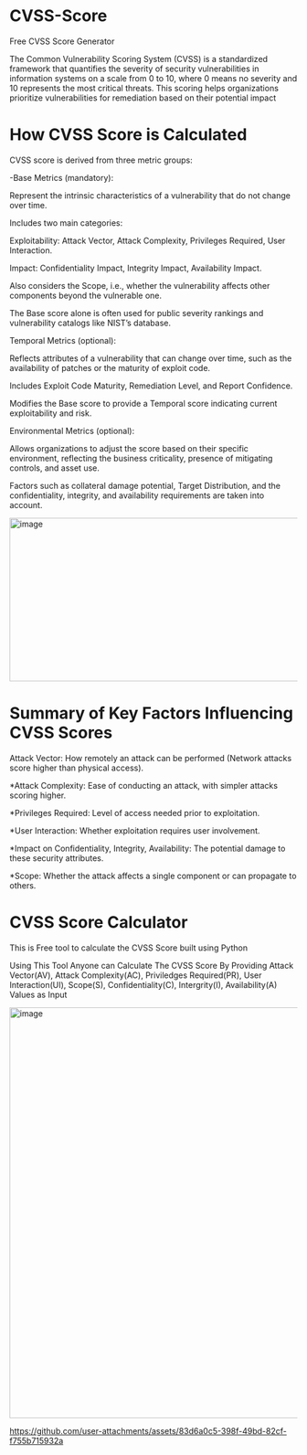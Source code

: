 # CVSS-Score
Free CVSS Score Generator 

The Common Vulnerability Scoring System (CVSS) is a standardized framework that quantifies the severity of security vulnerabilities in information systems on a scale from 0 to 10, where 0 means no severity and 10 represents the most critical threats. This scoring helps organizations prioritize vulnerabilities for remediation based on their potential impact

# How CVSS Score is Calculated
CVSS score is derived from three metric groups:

 -Base Metrics (mandatory):

Represent the intrinsic characteristics of a vulnerability that do not change over time.

Includes two main categories:

Exploitability: Attack Vector, Attack Complexity, Privileges Required, User Interaction.

Impact: Confidentiality Impact, Integrity Impact, Availability Impact.

Also considers the Scope, i.e., whether the vulnerability affects other components beyond the vulnerable one.

The Base score alone is often used for public severity rankings and vulnerability catalogs like NIST’s database.

Temporal Metrics (optional):

Reflects attributes of a vulnerability that can change over time, such as the availability of patches or the maturity of exploit code.

Includes Exploit Code Maturity, Remediation Level, and Report Confidence.

Modifies the Base score to provide a Temporal score indicating current exploitability and risk.

Environmental Metrics (optional):

Allows organizations to adjust the score based on their specific environment, reflecting the business criticality, presence of mitigating controls, and asset use.

Factors such as collateral damage potential, Target Distribution, and the confidentiality, integrity, and availability requirements are taken into account.

<img width="751" height="286" alt="image" src="https://github.com/user-attachments/assets/0a7a917a-680d-42d9-aa32-c1a73a1be2f6" />

# Summary of Key Factors Influencing CVSS Scores
Attack Vector: How remotely an attack can be performed (Network attacks score higher than physical access).

 *Attack Complexity: Ease of conducting an attack, with simpler attacks scoring higher.

 *Privileges Required: Level of access needed prior to exploitation.

 *User Interaction: Whether exploitation requires user involvement.

 *Impact on Confidentiality, Integrity, Availability: The potential damage to these security attributes.

 *Scope: Whether the attack affects a single component or can propagate to others.

 # CVSS Score Calculator

 This is Free tool to calculate the CVSS Score built using Python

 Using This Tool Anyone can Calculate The CVSS Score By Providing Attack Vector(AV), Attack Complexity(AC), Priviledges Required(PR), User Interaction(UI), Scope(S), Confidentiality(C), Intergrity(I), Availability(A) Values as Input

 <img width="538" height="719" alt="image" src="https://github.com/user-attachments/assets/c2b4b003-266b-4762-97d4-780398850bfc" />

 
https://github.com/user-attachments/assets/83d6a0c5-398f-49bd-82cf-f755b715932a


